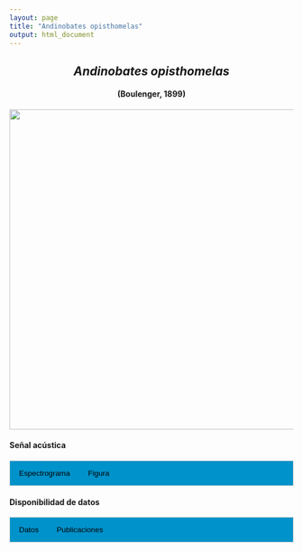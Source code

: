 ```yaml
---
layout: page
title: "Andinobates opisthomelas"
output: html_document
---
```


<style>
/* Simplified CSS for tabs */
.tab {
  overflow: hidden;
  border: 1px solid #ccc;
  background-color: #0092ca;
}
.tab button {
  background-color: inherit;
  float: left;
  border: none;
  cursor: pointer;
  padding: 14px 16px;
  transition: background-color 0.3s;
}
.tab button:hover {
  background-color: #ddd;
}
.tab button.active {
  background-color: #ccc;
}
.tabcontent {
  display: none;
  padding: 6px 12px;
  border: 1px solid #ccc;
  border-top: none;
}
.audio-container {
  margin-bottom: 10px;
}
body h1 {
  display: none;
}
</style>

<script>
function openTab(evt, tabName) {
  document.querySelectorAll('.tabcontent').forEach(tab => tab.style.display = "none");
  document.querySelectorAll('.tablinks').forEach(link => link.classList.remove('active'));
  document.getElementById(tabName).style.display = "block";
  evt.currentTarget.classList.add('active');
}
</script>

<!-- Species presentation -->
<div style="text-align: center;">
  <h2><i>Andinobates opisthomelas</i></h2>
  <h4>(Boulenger, 1899)</h4>
  <img src="{{ site.baseurl }}/images/especie_Andinobates_opisthomelas.png" style="width:15cm;">
</div>

#### Señal acústica

<!-- Tabs section -->
<div class="tab">
  <button class="tablinks" onclick="openTab(event, 'Espectro')">Espectrograma</button>
  <button class="tablinks" onclick="openTab(event, 'fig')">Figura</button>
</div>

<!-- Seccion Espectrograma -->
<div id="Espectro" class="tabcontent" style="text-align: center;">
  <video width="100%" height="auto" controls>
    <source src="{{ site.baseurl }}/Espectrograms/dyna_Andinobates_opisthomelas.mp4" type="video/mp4">
    Tu navegador no soporta el elemento de video.
  </video>
</div>

<!-- Seccion Figura -->
<div id="fig" class="tabcontent" style="text-align: center;">
  <img src="{{ site.baseurl }}/images/spec_Andinobates_opisthomelas.png" style="width:15cm;">
</div>

#### Disponibilidad de datos

<!-- Tabs section -->
<div class="tab">
  <button class="tablinks" onclick="openTab(event, 'dat')">Datos</button>
  <button class="tablinks" onclick="openTab(event, 'pubs')">Publicaciones</button>
</div>

<!-- Seccion Datos -->
<div id="dat" class="tabcontent">
  <p><strong>Disponibles en CSA-IAVH</strong></p>
  <p><a href="http://colecciones.humboldt.org.co/rec/sonidos/IAvH-CSA-34760/IAvH-CSA-34760.wav" target="_blank">IAVH-CSA-34760</a></p>
  <p><a href="http://colecciones.humboldt.org.co/rec/sonidos/IAvH-CSA-34762/IAvH-CSA-34762.wav" target="_blank">IAVH-CSA-34762</a></p>
  <p><a href="http://colecciones.humboldt.org.co/rec/sonidos/IAvH-CSA-34763/IAvH-CSA-34763.wav" target="_blank">IAVH-CSA-34763</a></p>
  <p><a href="http://colecciones.humboldt.org.co/rec/sonidos/IAvH-CSA-34765/IAvH-CSA-34765.wav" target="_blank">IAVH-CSA-34765</a></p>

  <p><strong>Disponibles en iNaturalist</strong></p>
  <p><a href="https://www.inaturalist.org/observations?sounds&taxon_id=135045" target="_blank">Andinobates opisthomelas</a></p>

</div>

<!-- Seccion Publicaciones -->
<div id="pubs" class="tabcontent">
  <p><strong>Brown, J.L., Twomey, E., Amezquita, A., de Souza, M.B., Caldwell, J.P., Lötters, S., von May, R., Melo-Sampaio, P.R., Mejia-Vargas, D., Perez-Peña, P., Pepper, M., Poelman, E.H., Sanchez-Rodriguez, M., Summers, K. </strong>2011. A taxonomic revision of the Neotropical poison frog genus <i>Ranitomeya</i> (Amphibia: Dendrobatidae). <i>Zootaxa</i> 3083: 1-120. <a href="https://doi.org/10.11646/zootaxa.3083.1.1" target="_blank">https://doi.org/10.11646/zootaxa.3083.1.1</a></p>
  
  <p><strong>Rivera-Correa, M., Urbina, J., Galeano, S.P., Kahn, T.R. </strong>2016. Andean poison frog <i>Andinobates opisthomelas</i> Boulenger, 1899. In T.R. Kahn, E. La Marca, S. Lötters, J.L. Brown, E. Twomey, and A. Amézquita (Eds.), Aposematic poison frogs (Dendrobatidae) of the Andean countries: Bolivia, Colombia, Ecuador, Perú and Venezuela. Tropical field guide series (pp. 284-289). Arlington, USA: Conservation International.</p>
  
  <p><strong>***</strong><i>El artículo donde se publicó el canto de advertencia no disponibiliza los audios y datos asociados.</i></p>
</div>
